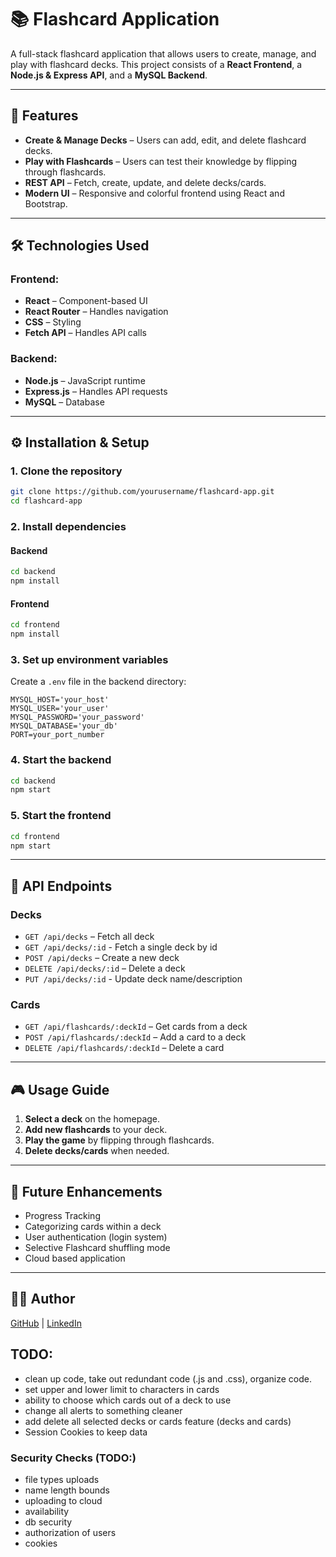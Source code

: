# 📚 Flashcard Application

A full-stack flashcard application that allows users to create, manage, and play with flashcard decks. This project consists of a **React Frontend**, a **Node.js & Express API**, and a **MySQL Backend**.

---

## 🚀 Features

- **Create & Manage Decks** – Users can add, edit, and delete flashcard decks.
- **Play with Flashcards** – Users can test their knowledge by flipping through flashcards.
- **REST API** – Fetch, create, update, and delete decks/cards.
- **Modern UI** – Responsive and colorful frontend using React and Bootstrap.

---

## 🛠️ Technologies Used

### **Frontend:**
- **React** – Component-based UI
- **React Router** – Handles navigation
- **CSS** – Styling
- **Fetch API** – Handles API calls

### **Backend:**
- **Node.js** – JavaScript runtime
- **Express.js** – Handles API requests
- **MySQL** – Database

---

## ⚙️ Installation & Setup

### **1. Clone the repository**
```sh
git clone https://github.com/yourusername/flashcard-app.git
cd flashcard-app
```

### **2. Install dependencies**
#### **Backend**
```sh
cd backend
npm install
```

#### **Frontend**
```sh
cd frontend
npm install
```

### **3. Set up environment variables**
Create a `.env` file in the backend directory:
```
MYSQL_HOST='your_host'
MYSQL_USER='your_user'
MYSQL_PASSWORD='your_password'
MYSQL_DATABASE='your_db'
PORT=your_port_number 
```

### **4. Start the backend**
```sh
cd backend
npm start
```

### **5. Start the frontend**
```sh
cd frontend
npm start
```

---

## 📡 API Endpoints

### **Decks**
- `GET /api/decks` – Fetch all deck
- `GET /api/decks/:id` - Fetch a single deck by id
- `POST /api/decks` – Create a new deck
- `DELETE /api/decks/:id` – Delete a deck
- `PUT /api/decks/:id` - Update deck name/description

### **Cards**
- `GET /api/flashcards/:deckId` – Get cards from a deck
- `POST /api/flashcards/:deckId` – Add a card to a deck
- `DELETE /api/flashcards/:deckId` – Delete a card

---

## 🎮 Usage Guide

1. **Select a deck** on the homepage.
2. **Add new flashcards** to your deck.
3. **Play the game** by flipping through flashcards.
4. **Delete decks/cards** when needed.

---

## 📌 Future Enhancements
- Progress Tracking
- Categorizing cards within a deck
- User authentication (login system)
- Selective Flashcard shuffling mode
- Cloud based application

---

## 👨‍💻 Author 
[GitHub](https://github.com/TylerRollo) | [LinkedIn](https://linkedin.com/in/tyler-rollo)


## TODO:
- clean up code, take out redundant code (.js and .css), organize code.
- set upper and lower limit to characters in cards
- ability to choose which cards out of a deck to use
- change all alerts to something cleaner
- add delete all selected decks or cards feature (decks and cards)
- Session Cookies to keep data

### Security Checks (TODO:)
- file types uploads
- name length bounds
- uploading to cloud
- availability
- db security
- authorization of users
- cookies
